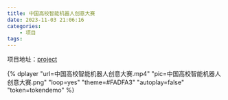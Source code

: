 ```yaml
---
title: 中国高校智能机器人创意大赛
date: 2023-11-03 21:06:16
categories:
    - 项目
tags:
---
```

项目地址：[project](https://ydyhello.github.io/2023/11/05/中国高校智能机器人创意大赛Docs/)

<!--more-->

{% dplayer "url=中国高校智能机器人创意大赛.mp4"  "pic=中国高校智能机器人创意大赛.png" "loop=yes" "theme=#FADFA3" "autoplay=false" "token=tokendemo" %}